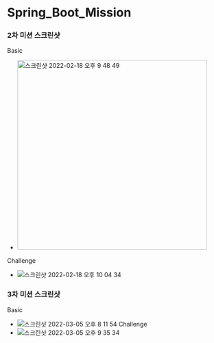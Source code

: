 # Spring_Boot_Mission

### 2차 미션 스크린샷
Basic
- <img width="442" alt="스크린샷 2022-02-18 오후 9 48 49" src="https://user-images.githubusercontent.com/8775409/154686465-c9917db4-9494-42b3-9549-a5a86d12942c.png"> 
Challenge
- ![스크린샷 2022-02-18 오후 10 04 34](https://user-images.githubusercontent.com/8775409/154689001-707b77a9-5f58-442d-a220-4bfbdc1e1b27.png)

### 3차 미션 스크린샷
Basic
- ![스크린샷 2022-03-05 오후 8 11 54](https://user-images.githubusercontent.com/8775409/156880663-3e62cd8f-2d3d-48ef-8b2f-3e257e16fde0.png)
Challenge
- ![스크린샷 2022-03-05 오후 9 35 34](https://user-images.githubusercontent.com/8775409/156883339-f7ca0a9a-c60e-4684-98cf-6aa3419941d6.png)
